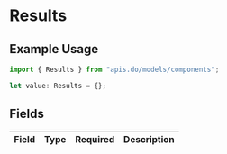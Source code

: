 # Results

## Example Usage

```typescript
import { Results } from "apis.do/models/components";

let value: Results = {};
```

## Fields

| Field       | Type        | Required    | Description |
| ----------- | ----------- | ----------- | ----------- |